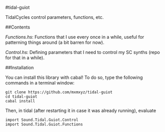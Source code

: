 #tidal-guiot

TidalCycles control parameters, functions, etc.

##Contents

*Functions.hs*: Functions that I use every once in a while, useful for patterning things around (a bit barren for now).

*Control.hs*: Defining parameters that I need to control my SC synths (repo for that in a while).

##Installation

You can install this library with cabal! To do so, type the following commands in a terminal window:

```
git clone https://github.com/mxmxyz/tidal-guiot
cd tidal-guiot
cabal install
```

Then, in tidal (after restarting it in case it was already running), evaluate

```
import Sound.Tidal.Guiot.Control
import Sound.Tidal.Guiot.Functions
```

